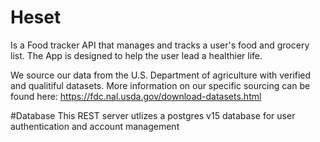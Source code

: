 # Heset
Is a Food tracker API that manages and tracks a user's food and grocery list. The App is designed to help the user lead a healthier life.

We source our data from the U.S. Department of agriculture with verified and qualitiful datasets. More information on our specific sourcing can be found here: https://fdc.nal.usda.gov/download-datasets.html

#Database
This REST server utlizes a postgres v15 database for user authentication and account management
